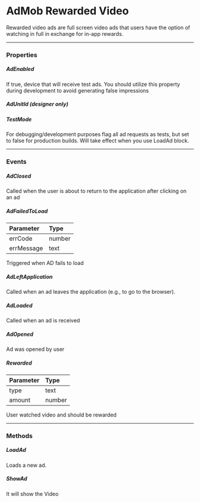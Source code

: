 # AdMob Rewarded Video

Rewarded video ads are full screen video ads that users have the option of watching in full in exchange for in-app rewards.

---

### Properties

##### AdEnabled

If true, device that will receive test ads. You should utilize this property during development to avoid generating false impressions

##### AdUnitId (designer only)

##### TestMode

For debugging/development purposes flag all ad requests as tests, but set to false for production builds. Will take effect when you use LoadAd block.

---

### Events

##### AdClosed

Called when the user is about to return to the application after clicking on an ad

##### AdFailedToLoad

| Parameter | Type |
| :--- | :--- |
| errCode | number |
| errMessage | text |

Triggered when AD fails to load

##### AdLeftApplication

Called when an ad leaves the application (e.g., to go to the browser).

##### AdLoaded

Called when an ad is received

##### AdOpened

Ad was opened by user

##### Rewarded

| Parameter | Type |
| :--- | :--- |
| type | text |
| amount | number |

User watched video and should be rewarded

---

### Methods

##### LoadAd

Loads a new ad.

##### ShowAd

It will show the Video
